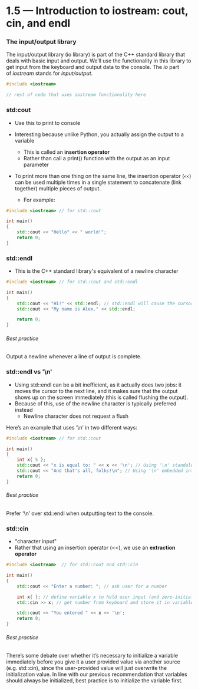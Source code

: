 # 1.5 — Introduction to iostream: cout, cin, and endl

### The input/output library

The input/output library (io library) is part of the C++ standard library that deals with basic input and output. We’ll use the functionality in this library to get input from the keyboard and output data to the console. The _io_ part of _iostream_ stands for _input/output_.

```cpp
#include <iostream>

// rest of code that uses iostream functionality here
```

### std:cout
- Use this to print to console
- Interesting because unlike Python, you actually assign the output to a variable 
	- This is called an **insertion operator**
	- Rather than call a print() function with the output as an input parameter

- To print more than one thing on the same line, the insertion operator (`<<`) can be used multiple times in a single statement to concatenate (link together) multiple pieces of output. 
	- For example:

```cpp
#include <iostream> // for std::cout

int main()
{
    std::cout << "Hello" << " world!";
    return 0;
}
```

### std::endl
- This is the C++ standard library's equivalent of a newline character

```cpp
#include <iostream> // for std::cout and std::endl

int main()
{
    std::cout << "Hi!" << std::endl; // std::endl will cause the cursor to move to the next line of the console
    std::cout << "My name is Alex." << std::endl;

    return 0;
}
```

###### Best practice
Output a newline whenever a line of output is complete.


### std::endl vs '\n'

- Using std::endl can be a bit inefficient, as it actually does two jobs: it moves the cursor to the next line, and it makes sure that the output shows up on the screen immediately (this is called flushing the output).
- Because of this, use of the newline character is typically preferred instead
	- Newline character does not request a flush

Here’s an example that uses ‘\n’ in two different ways:

```cpp
#include <iostream> // for std::cout

int main()
{
    int x{ 5 };
    std::cout << "x is equal to: " << x << '\n'; // Using '\n' standalone
    std::cout << "And that's all, folks!\n"; // Using '\n' embedded into a double-quoted piece of text (note: no single quotes when used this way)
    return 0;
}
```

###### Best practice
Prefer ‘\n’ over std::endl when outputting text to the console.


### std::cin
- "character input"
- Rather that using an insertion operator (<<), we use an **extraction operator**

```cpp
#include <iostream>  // for std::cout and std::cin

int main()
{
    std::cout << "Enter a number: "; // ask user for a number

    int x{ }; // define variable x to hold user input (and zero-initialize it)
    std::cin >> x; // get number from keyboard and store it in variable x

    std::cout << "You entered " << x << '\n';
    return 0;
}
```

###### Best practice
There’s some debate over whether it’s necessary to initialize a variable immediately before you give it a user provided value via another source (e.g. std::cin), since the user-provided value will just overwrite the initialization value. In line with our previous recommendation that variables should always be initialized, best practice is to initialize the variable first.